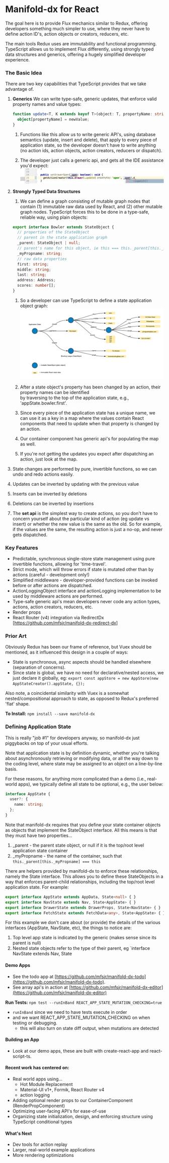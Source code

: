 # Manifold-dx for React

The goal here is to provide Flux mechanics similar to Redux, offering developers something
much simpler to use, where they never have to define action ID's, action objects or creators,
reducers, etc.

The main tools Redux uses are immutability and functional programming.  TypeScript allows us 
to implement Flux differently, using strongly typed data structures and generics, offering a hugely 
simplified developer experience.

### The Basic Idea
There are two key capabilities that TypeScript provides that we take advantage of.

1. **Generics** We can write type-safe, generic updates, that enforce valid property names and value types:
	```typescript jsx
	function update<T, K extends keyof T>(object: T, propertyName: string, newValue: K): void {
	  object[propertyName] = newValue;
	}
	```
	1. Functions like this allow us to write generic API's, using database semantics (update,
	insert and delete), that apply to every piece of application state, so the developer doesn't have to 
	write anything (no action ids, action objects, action creators, reducers or dispatch).

	2. The developer just calls a generic api, and gets all the IDE assistance you'd expect:
	   ![alt text](./docs/api_autocomplete.png)

1. **Strongly Typed Data Structures** 
	1. We can define a graph consisting of mutable graph nodes that contain (1) immutable raw data used by 
	React, and (2) other mutable graph nodes.  TypeScript forces this to be done in a type-safe, reliable way, 
	using plain objects: 

	```typescript jsx
	export interface Bowler extends StateObject {
	  // properties of the StateObject
	  // parent in the state application graph
	  _parent: StateObject | null;
	  // parent's name for this object, ie this === this._parent[this._myPropname]
	  _myPropname: string;
	  // raw data properties
	  first: string;
	  middle: string;
	  last: string;
	  address: Address;
	  scores: number[];
	}
	```
	1. So a developer can use TypeScript to define a state application object graph:
	   ![alt text](./docs/stateDiagram.png)   

	1. After a state object's property has been changed by an action, their property names can be identified  
	by traversing to the top of the application state, e.g., 'appState.bowler.first'.

	1. Since every piece of the application state has a unique name, we can use it as a key in a map where the
	values contain React components that need to update when that property is changed by an action.  

	1. Our container component has generic api's for populating the map as well.

	1. If you're not getting the updates you expect after dispatching an action, just look at the map.
1. State changes are performed by pure, invertible functions, so we can undo and redo actions easily.
  1. Updates can be inverted by updating with the previous value
  1. Inserts can be inverted by deletions
  1. Deletions can be inverted by insertions
1. The **set api** is the simplest way to create actions, so you don't have to concern yourself about 
   the particular kind of action (eg update vs insert) or whether the new value is the same as the old.
   So for example, if the values are the same, the resulting action is just a no-op, and never gets dispatched.  
	 
### Key Features
- Predictable, synchronous single-store state management using pure invertible functions,
  allowing for 'time-travel'.
- Strict mode, which will throw errors if state is mutated other than by actions (careful - development only!)   
- Simplified middleware - developer-provided functions can be invoked before or after actions are dispatched.
- ActionLoggingObject interface and actionLogging implementation to be used by middleware
  actions are performed.
- Type-safe generic api's mean developers never code any action types, actions, action creators, reducers, etc.
- Render props
- React Router (v4) integration via RedirectDx [https://github.com/mfsjr/manifold-dx-redirect-dx]

### Prior Art
Obviously Redux has been our frame of reference, but Vuex should be mentioned, as it influenced this design in
a couple of ways:
- State is synchronous, async aspects should be handled elsewhere (separation of concerns).
- Since state is global, we have no need for declarative/nested access, we just declare it globally, eg:
	`export const appStore = new AppStore(new AppStateCreator().appState, {});`

Also note, a coincidental similarity with Vuex is a somewhat nested/compositional approach to state, as opposed 
to Redux's preferred 'flat' shape.


**To Install:**
`npm install --save manifold-dx`   

### Defining Application State

This is really "job #1" for developers anyway, so manifold-dx just piggybacks on top of your usual efforts.

Note that application state is by definition dynamic, whether you're talking about asynchronously retrieving or 
modifying data, or all the way down to the coding level, where state may be assigned to an object on a line-by-line basis.

For these reasons, for anything more complicated than a demo (i.e., real-world apps), we typically define all state 
to be optional, e.g., the user below:

```typescript jsx
interface AppState {
  user?: {
    name: string;
  };
}
```

Note that manifold-dx requires that you define your state container objects as objects that implement the 
StateObject interface.  All this means is that they must have two properties...
1. _parent - the parent state object, or null if it is the top/root level application state container
2. _myPropname - the name of the container, such that `this._parent[this._myPropname] === this`

There are helpers provided by manifold-dx to enforce these relationships, namely the State interface.  This 
allows you to define these StateObjects in a way that enforces parent-child relationships, including the
top/root level application state.  For example:
```typescript jsx
export interface AppState extends AppData, State<null> { }
export interface NavState extends Nav, State<AppState> { }
export interface DrawerState extends DrawerProps, State<NavState> { }
export interface FetchState extends FetchData<any>, State<AppState> { }
```
For this example we don't care about (or provide) the details of the various interfaces (AppState, NavState, etc), 
the things to notice are:
1. Top level app state is indicated by the <null> generic (makes sense since its parent is null)
2. Nested state objects refer to the type of their parent, eg `interface NavState extends Nav, State<AppState>
   
#### Demo Apps
- See the todo app at [https://github.com/mfsjr/manifold-dx-todo](https://github.com/mfsjr/manifold-dx-todo). 
- See array api's in action at [https://github.com/mfsjr/manifold-dx-editor](https://github.com/mfsjr/manifold-dx-editor)

**Run Tests:** `npm test --runInBand REACT_APP_STATE_MUTATION_CHECKING=true` 
- `runInBand` since we need to have tests execute in order
- and we want REACT_APP_STATE_MUTATION_CHECKING on when testing or debugging.
  - this will also turn on state diff output, when mutations are detected
  
#### Building an App
- Look at our demo apps, these are built with create-react-app and react-script-ts.
 
#### Recent work has centered on:
- Real world apps using... 
  - Hot Module Replacement
  - Material-UI v1+, Formik, React Router v4
  - action logging
- Adding optional render props to our ContainerComponent (RenderPropComponent)
- Optimizing user-facing API's for ease-of-use
- Organizing state initialization, design, and enforcing structure using TypeScript conditional types 

#### What's Next
- Dev tools for action replay
- Larger, real-world example applications
- More rendering optimizations

